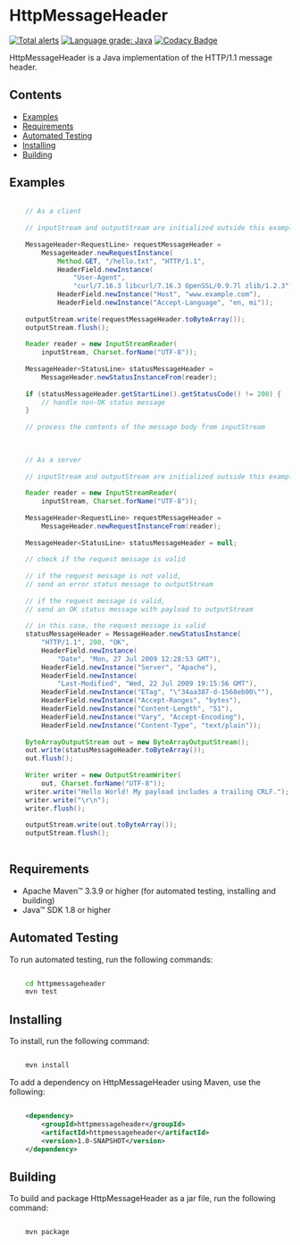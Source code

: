 # HttpMessageHeader

[![Total alerts](https://img.shields.io/lgtm/alerts/g/jh3nd3rs0n/httpmessageheader.svg?logo=lgtm&logoWidth=18)](https://lgtm.com/projects/g/jh3nd3rs0n/httpmessageheader/alerts/) [![Language grade: Java](https://img.shields.io/lgtm/grade/java/g/jh3nd3rs0n/httpmessageheader.svg?logo=lgtm&logoWidth=18)](https://lgtm.com/projects/g/jh3nd3rs0n/httpmessageheader/context:java) [![Codacy Badge](https://app.codacy.com/project/badge/Grade/2ee3f3d4617f4ac989dd7cc21bc7e6fe)](https://www.codacy.com/gh/jh3nd3rs0n/httpmessageheader/dashboard?utm_source=github.com&amp;utm_medium=referral&amp;utm_content=jh3nd3rs0n/httpmessageheader&amp;utm_campaign=Badge_Grade)

HttpMessageHeader is a Java implementation of the HTTP/1.1 message header.

## Contents

-   [Examples](#examples)
-   [Requirements](#requirements)
-   [Automated Testing](#automated-testing)
-   [Installing](#installing)
-   [Building](#building)

## Examples

```java
    
    // As a client
    
    // inputStream and outputStream are initialized outside this example    
    
    MessageHeader<RequestLine> requestMessageHeader = 
        MessageHeader.newRequestInstance(
            Method.GET, "/hello.txt", "HTTP/1.1", 
            HeaderField.newInstance(
                "User-Agent", 
                "curl/7.16.3 libcurl/7.16.3 OpenSSL/0.9.7l zlib/1.2.3"),
            HeaderField.newInstance("Host", "www.example.com"),
            HeaderField.newInstance("Accept-Language", "en, mi"));
    
    outputStream.write(requestMessageHeader.toByteArray());
    outputStream.flush();
    
    Reader reader = new InputStreamReader(
        inputStream, Charset.forName("UTF-8"));
    
    MessageHeader<StatusLine> statusMessageHeader = 
        MessageHeader.newStatusInstanceFrom(reader);
    
    if (statusMessageHeader.getStartLine().getStatusCode() != 200) {
        // handle non-OK status message
    }
    
    // process the contents of the message body from inputStream
    
```

```java
    
    // As a server
    
    // inputStream and outputStream are initialized outside this example
    
    Reader reader = new InputStreamReader(
        inputStream, Charset.forName("UTF-8"));
    
    MessageHeader<RequestLine> requestMessageHeader = 
        MessageHeader.newRequestInstanceFrom(reader);
    
    MessageHeader<StatusLine> statusMessageHeader = null;
    
    // check if the request message is valid
    
    // if the request message is not valid, 
    // send an error status message to outputStream
    
    // if the request message is valid, 
    // send an OK status message with payload to outputStream
        
    // in this case, the request message is valid
    statusMessageHeader = MessageHeader.newStatusInstance(
        "HTTP/1.1", 200, "OK", 
        HeaderField.newInstance(
            "Date", "Mon, 27 Jul 2009 12:28:53 GMT"),
        HeaderField.newInstance("Server", "Apache"),
        HeaderField.newInstance(
            "Last-Modified", "Wed, 22 Jul 2009 19:15:56 GMT"),
        HeaderField.newInstance("ETag", "\"34aa387-d-1568eb00\""),
        HeaderField.newInstance("Accept-Ranges", "bytes"),
        HeaderField.newInstance("Content-Length", "51"),
        HeaderField.newInstance("Vary", "Accept-Encoding"),
        HeaderField.newInstance("Content-Type", "text/plain"));
    
    ByteArrayOutputStream out = new ByteArrayOutputStream();
    out.write(statusMessageHeader.toByteArray());
    out.flush();
    
    Writer writer = new OutputStreamWriter(
        out, Charset.forName("UTF-8"));
    writer.write("Hello World! My payload includes a trailing CRLF.");
    writer.write("\r\n");
    writer.flush();
    
    outputStream.write(out.toByteArray());
    outputStream.flush();
    
```

## Requirements

-   Apache Maven&#8482; 3.3.9 or higher (for automated testing, installing and building) 
-   Java&#8482; SDK 1.8 or higher

## Automated Testing

To run automated testing, run the following commands:

```bash

    cd httpmessageheader
    mvn test

```

## Installing

To install, run the following command:

```bash

    mvn install

```

To add a dependency on HttpMessageHeader using Maven, use the following:

```xml

    <dependency>
    	<groupId>httpmessageheader</groupId>
    	<artifactId>httpmessageheader</artifactId>
    	<version>1.0-SNAPSHOT</version>
    </dependency>

```

## Building

To build and package HttpMessageHeader as a jar file, run the following command:

```bash

    mvn package

```

